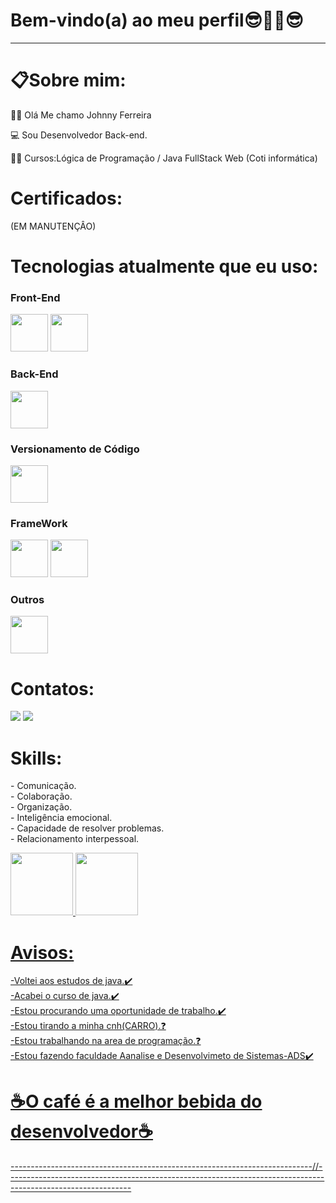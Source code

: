 

<strong><h1>Bem-vindo(a) ao meu perfil😎🤜🤛😎</h1></strong>
<hr>
<h1>📋Sobre mim:</h1>
 
👩‍💼 Olá Me chamo Johnny Ferreira

💻 Sou Desenvolvedor Back-end.

👨‍🎓 Cursos:Lógica de Programação / Java FullStack Web (Coti informática)

<h1>Certificados:</h1> (EM MANUTENÇÂO)

<div>
</div>

 <h1>Tecnologias atualmente que eu uso:</h1>
 
 <strong><h3>Front-End</h3></strong>
<div>
   <img src="https://cdn.jsdelivr.net/gh/devicons/devicon/icons/html5/html5-original-wordmark.svg" width="60"/>
   <img src="https://cdn.jsdelivr.net/gh/devicons/devicon/icons/css3/css3-original-wordmark.svg" width="60"/>    
</div>

<strong><h3>Back-End</h3></strong>
<div>
   <img src="https://cdn.jsdelivr.net/gh/devicons/devicon/icons/java/java-original-wordmark.svg" width="60"/>  
</div>

<strong><h3>Versionamento de Código</h3></strong>
<div>
 <img src="https://cdn.jsdelivr.net/gh/devicons/devicon/icons/git/git-original.svg" width="60"/>
</div>

<strong><h3>FrameWork</h3></strong>
<div>
   <img src="https://cdn.jsdelivr.net/gh/devicons/devicon/icons/spring/spring-original-wordmark.svg"width="60"/>
   <img src="https://cdn.jsdelivr.net/gh/devicons/devicon/icons/spring-boot/spring-boot-original-wordmark.svg"width="60"/>
</div>

<strong><h3>Outros</h3></strong>
<div>
 <img src="https://cdn.jsdelivr.net/gh/devicons/devicon/icons/jira/jira-original-wordmark.svg" width="60"/>
</div>

<strong><h1>Contatos:</h1></strong>
<div>
<a href="https://www.linkedin.com/in/johnnyferreiradev/" target="_blank">
 <img src="https://img.shields.io/badge/LinkedIn-0077B5?style=for-the-badge&logo=linkedin&logoColor=white"></a>

<a href="mailto:johnny.tyf2020@gmail.com" target="_blank">
 <img src="https://img.shields.io/badge/Gmail-D14836?style=for-the-badge&logo=gmail&logoColor=white"></a>
</div>

<h1>Skills:</h1>
<p>
 - Comunicação.
  <br>
 - Colaboração. 
  <br>
 - Organização.
  <br>
 - Inteligência emocional. 
  <br>
 - Capacidade de resolver problemas.
  <br>
 - Relacionamento interpessoal.
</p>

<div>
   <a href="https://github.com/FerreiraDev22">

   <img src="https://github-readme-stats.vercel.app/api?username=FerreiraDev22&show_icons=true&theme=dark&include_all_commits=true&count_private=true" height="100cm"  whidth= "135cm">

   <img src="https://github-readme-stats.vercel.app/api/top-langs/?username=FerreiraDev22&layout=compact&langs_count=6&theme=dark" height="100cm" whidth= "135cm">
</div>

<h1>Avisos:</h1>

  -Voltei aos estudos de java.✔️
  <br>
  -Acabei o curso de java.✔️
  <br>
  -Estou procurando uma oportunidade de trabalho.✔️
  <br>
  -Estou tirando a minha cnh(CARRO).❓
  <br>
  -Estou trabalhando na area de programação.❓
  <br>
  -Estou fazendo faculdade Aanalise e Desenvolvimeto de Sistemas-ADS✔️

  <h1>☕O café é a melhor bebida do desenvolvedor☕</h1> 

---------------------------------------------------------------------------//-------------------------------------------------------------------------------------------------------------
